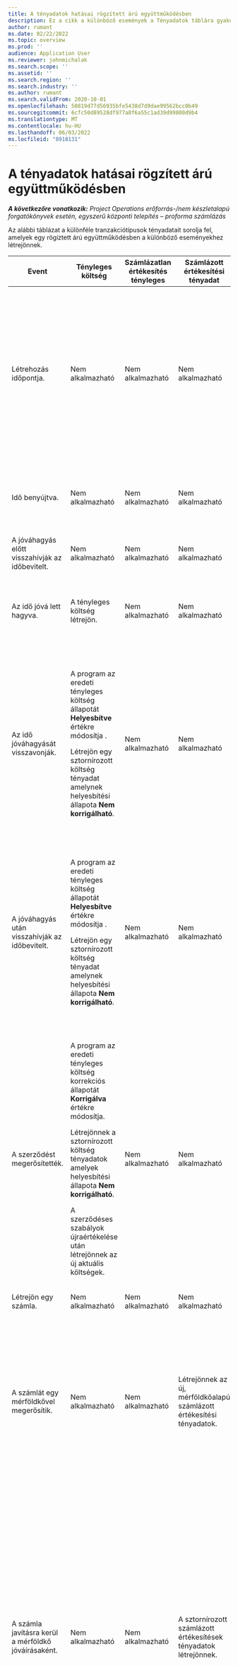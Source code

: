 ```yaml
---
title: A tényadatok hatásai rögzített árú együttműködésben
description: Ez a cikk a különböző események a Tényadatok táblára gyakorolt hatásról nyújt tájékoztatást, egy rögzített árú együttműködés során a Microsoft Dynamics 365 Project Operations alkalmazásban.
author: rumant
ms.date: 02/22/2022
ms.topic: overview
ms.prod: ''
audience: Application User
ms.reviewer: johnmichalak
ms.search.scope: ''
ms.assetid: ''
ms.search.region: ''
ms.search.industry: ''
ms.author: rumant
ms.search.validFrom: 2020-10-01
ms.openlocfilehash: 50819d77d56935bfe5438d7d9dae99562bcc0b49
ms.sourcegitcommit: 6cfc50d89528df977a8f6a55c1ad39d99800d9b4
ms.translationtype: MT
ms.contentlocale: hu-HU
ms.lasthandoff: 06/03/2022
ms.locfileid: "8918131"
---
```

# <a name="actuals-impact-in-a-fixed-price-engagement"></a>A tényadatok hatásai rögzített árú együttműködésben

_**A következőre vonatkozik:** Project Operations erőforrás-/nem készletalapú forgatókönyvek esetén, egyszerű központi telepítés – proforma számlázás_

Az alábbi táblázat a különféle tranzakciótípusok tényadatait sorolja fel, amelyek egy rögíztett árú együttműködésben a különböző eseményekhez létrejönnek.

| Event | Tényleges költség | Számlázatlan értékesítés tényleges | Számlázott értékesítési tényadat | Példa |
|---|---|---|---|---|
| Létrehozás időpontja. | Nem alkalmazható | Nem alkalmazható | Nem alkalmazható | <p>Péter, a Fabrikam US szervezeti egységtől, amely 100 dollár (100 USD) óradíjjal dolgozik egy „Arm Installation at Adatum” nevű projekten dolgozik. Ez a projekt egy rögzített árú számlázási módra van leképezve a szerződéssoron. Íme Bob Balak minta időbevitele:</p><p>Bob Kozack – 8 óra</p> |
| Idő benyújtva. | Nem alkalmazható | Nem alkalmazható | Nem alkalmazható | Az időbejegyzéshez létrejön egy költségnaplósor. Az alapértelmezett költségdíjat megadják a naplóbejegyzésben. |
| A jóváhagyás előtt visszahívják az időbevitelt. | Nem alkalmazható | Nem alkalmazható | Nem alkalmazható | |
| Az idő jóvá lett hagyva. | A tényleges költség létrejön. | Nem alkalmazható | Nem alkalmazható | <p>Létrehozott új tényadat:</p><ul><li>**Tényleges költség:** Bob Kozack, 8 óra, 800 USD</li></ul> |
| Az idő jóváhagyását visszavonják. | <p>A program az eredeti tényleges költség állapotát **Helyesbítve** értékre módosítja .</p><p>Létrejön egy sztornírozott költség tényadat amelynek helyesbítési állapota **Nem korrigálható**.</p> | Nem alkalmazható | Nem alkalmazható | <p>Frissített meglévő tényadat:</p><ul><li>**Tényleges költség:** Bob Kozack, 8 óra, 800 USD *Korrigált*</li></ul><p>Az előző pénzügyi hatás sztornírozásához létrehozott új tényadat:</p><ul><li>**Tényleges költség:** Bob Kozack (8 óra), (800 USD) *Nem korrigálható*</li></ul> |
| A jóváhagyás után visszahívják az időbevitelt. | <p>A program az eredeti tényleges költség állapotát **Helyesbítve** értékre módosítja .</p><p>Létrejön egy sztornírozott költség tényadat amelynek helyesbítési állapota **Nem korrigálható**.</p> | Nem alkalmazható | Nem alkalmazható | <p>Frissített meglévő tényadat:</p><ul><li>**Tényleges költség:** Bob Kozack, 8 óra, 800 USD *Korrigált*</li></ul><p>Az előző pénzügyi hatás sztornírozásához létrehozott új tényadat:</p><ul><li>**Tényleges költség:** Bob Kozack (8 óra), (800 USD) *Nem korrigálható*</li></ul> |
| A szerződést megerősítették. | <p>A program az eredeti tényleges költség korrekciós állapotát **Korrigálva** értékre módosítja.</p><p>Létrejönnek a sztornírozott költség tényadatok amelyek helyesbítési állapota **Nem korrigálható**.</p><p>A szerződéses szabályok újraértékelése után létrejönnek az új aktuális költségek.</p> | Nem alkalmazható | Nem alkalmazható | <p>Frissített meglévő tényadat:</p><ul><li>**Tényleges költség:** Bob Kozack, 8 óra, 800 USD *Korrigált*</li></ul><p>Az előző pénzügyi hatás sztornírozásához létrehozott új tényadat:</p><ul><li>**Tényleges költség:** Bob Kozack (8 óra), (800 USD) *Nem korrigálható*</li></ul><p>Az átértékelt pénzügyi hatáshoz létrejött új tényadat:</p><ul><li>**Tényleges költség:** Bob Kozack, 8 óra, 800 USD</li></ul> |
| Létrejön egy számla. | Nem alkalmazható | Nem alkalmazható | Nem alkalmazható | |
| A számlát egy mérföldkővel megerősítik. | Nem alkalmazható | Nem alkalmazható | Létrejönnek az új, mérföldkőalapú számlázott értékesítési tényadatok. | <p>Változatlan meglévő tényadat:</p><ul><li>**Tényleges költség:** Bob Kozack, 8 óra, 800 USD</li></ul><p>A számlázott értékesítési értékek rögzítéséhez létrehozott új tényadat:</p><ul><li>**Számlázott tényleges értékesítés:** Mérföldkő, 5 000 USD</li></ul> |
| A számla javításra kerül a mérföldkő jóváírásaként. | Nem alkalmazható | Nem alkalmazható | A sztornírozott számlázott értékesítések tényadatok létrejönnek. | <p>Változatlan meglévő tényadat:</p><ul><li>**Tényleges költség:** Bob Kozack, 8 óra, 800 USD</li></ul><p>Frissített meglévő tényadat:</p><ul><li>**Számlázott tényleges értékesítés:** Mérföldkő, 5 000 USD, *Korrigált*</li></ul><p>A korábban számlázott értékesítési értékek sztornírozásához létrehozott új tényadat:</p><ul><li>**Számlázott tényleges értékesítés:** Mérföldkő, (5 000 USD), *Nem korrigálható*</li></ul> |

[!INCLUDE[footer-include](../includes/footer-banner.md)]
